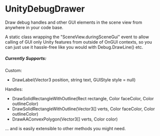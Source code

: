 # UnityDebugDrawer
Draw debug handles and other GUI elements in the scene view from anywhere in your code base.

A static class wrapping the "SceneView.duringSceneGui" event to allow calling of GUI only Unity features from outside of OnGUI contexts, so you can just use it hassle-free like you would with Debug.DrawLine() etc.

##### Currently Supports: #####

  Custom:
  * DrawLabel(Vector3 position, string text, GUIStyle style = null)

  Handles:
  * DrawSolidRectangleWithOutline(Rect rectangle, Color faceColor, Color outlineColor)
  * DrawSolidRectangleWithOutline(Vector3[] verts, Color faceColor, Color outlineColor)
  * DrawAAConvexPolygon(Vector3[] verts, Color color)

... and is easily extensible to other methods you might need.
